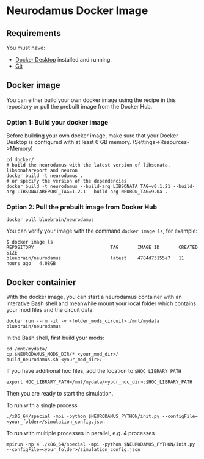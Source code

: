 # Neurodamus Docker Image

## Requirements
You must have:
* [Docker Desktop](https://www.docker.com/) installed and running.
* [Git](https://git-scm.com/)

## Docker image
You can either build your own docker image using the recipe in this repository or pull the prebuilt image from the Docker Hub.

### Option 1: Build your docker image
Before building your own docker image, make sure that your Docker Desktop is configured with at least 6 GB memory. (Settings->Resources->Memory)
```
cd docker/
# build the neurodamus with the latest version of libsonata, libsonatareport and neuron
docker build -t neurodamus .
# or specify the version of the dependencies
docker build -t neurodamus --build-arg LIBSONATA_TAG=v0.1.21 --build-arg LIBSONATAREPORT_TAG=1.2.1 --build-arg NEURON_TAG=9.0a .
```
### Option 2: Pull the prebuilt image from Docker Hub
```
docker pull bluebrain/neurodamus
```
You can verify your image with the command `docker image ls`, for example:
```
$ docker image ls
REPOSITORY                            TAG       IMAGE ID       CREATED        SIZE
bluebrain/neurodamus                  latest    4784d73155e7   11 hours ago   4.08GB
```
## Docker containier
With the docker image, you can start a neurodamus container with an interative Bash shell and meanwhile mount your local folder which contains your mod files and the circuit data.
```
docker run --rm -it -v <folder_mods_circuit>:/mnt/mydata bluebrain/neurodamus
```
In the Bash shell, first build your mods:
```
cd /mnt/mydata/
cp $NEURODAMUS_MODS_DIR/* <your_mod_dir>/
build_neurodamus.sh <your_mod_dir>/
```

If you have additional hoc files, add the location to `$HOC_LIBRARY_PATH`
```
export HOC_LIBRARY_PATH=/mnt/mydata/<your_hoc_dir>:$HOC_LIBRARY_PATH
```

Then you are ready to start the simulation.

To run with a single process
```
./x86_64/special -mpi -python $NEURODAMUS_PYTHON/init.py --configFile=<your_folder>/simulation_config.json
```
To run with multiple processes in parallel, e.g. 4 processes
```
mpirun -np 4 ./x86_64/special -mpi -python $NEURODAMUS_PYTHON/init.py --configFile=<your_folder>/simulation_config.json
```
